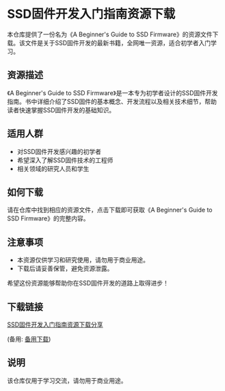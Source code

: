 # SSD固件开发入门指南资源下载

本仓库提供了一份名为《A Beginner's Guide to SSD Firmware》的资源文件下载。该文件是关于SSD固件开发的最新书籍，全网唯一资源，适合初学者入门学习。

## 资源描述

《A Beginner's Guide to SSD Firmware》是一本专为初学者设计的SSD固件开发指南。书中详细介绍了SSD固件的基本概念、开发流程以及相关技术细节，帮助读者快速掌握SSD固件开发的基础知识。

## 适用人群

- 对SSD固件开发感兴趣的初学者
- 希望深入了解SSD固件技术的工程师
- 相关领域的研究人员和学生

## 如何下载

请在仓库中找到相应的资源文件，点击下载即可获取《A Beginner's Guide to SSD Firmware》的完整内容。

## 注意事项

- 本资源仅供学习和研究使用，请勿用于商业用途。
- 下载后请妥善保管，避免资源泄露。

希望这份资源能够帮助你在SSD固件开发的道路上取得进步！

## 下载链接
[SSD固件开发入门指南资源下载分享](https://pan.quark.cn/s/cf0304f5cd7b) 

(备用: [备用下载](https://pan.baidu.com/s/1c4kHE9qN-lKGD81pQnGwXA?pwd=1234))

## 说明

该仓库仅用于学习交流，请勿用于商业用途。
